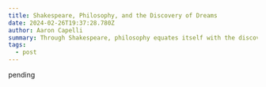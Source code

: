 ```yaml
---
title: Shakespeare, Philosophy, and the Discovery of Dreams
date: 2024-02-26T19:37:28.780Z
author: Aaron Capelli
summary: Through Shakespeare, philosophy equates itself with the discovery of dreams.
tags:
  - post
---
```

pending
